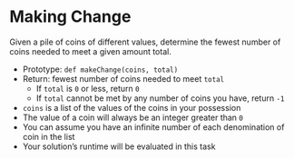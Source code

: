# Making Change

Given a pile of coins of different values, determine the fewest number of coins needed to meet a given amount total.

* Prototype: `def makeChange(coins, total)`
* Return: fewest number of coins needed to meet `total`
    * If `total` is `0` or less, return `0`
    * If `total` cannot be met by any number of coins you have, return `-1`
* `coins` is a list of the values of the coins in your possession 
* The value of a coin will always be an integer greater than `0` 
* You can assume you have an infinite number of each denomination of coin in the list 
* Your solution’s runtime will be evaluated in this task
